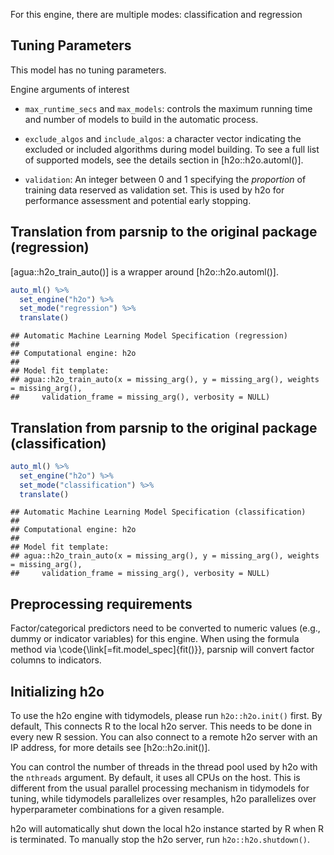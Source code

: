 


For this engine, there are multiple modes: classification and regression

## Tuning Parameters

This model has no tuning parameters.

Engine arguments of interest 

- `max_runtime_secs` and `max_models`: controls the maximum running time and number of models to build in the automatic process. 

- `exclude_algos` and `include_algos`: a character vector indicating the excluded or included algorithms during model building. To see a full list of supported models, see the details section in [h2o::h2o.automl()].

- `validation`: An integer between 0 and 1 specifying the _proportion_ of training data reserved as validation set. This is used by h2o for performance assessment and potential early stopping. 

## Translation from parsnip to the original package (regression)

[agua::h2o_train_auto()] is a wrapper around [h2o::h2o.automl()]. 


```r
auto_ml() %>%  
  set_engine("h2o") %>% 
  set_mode("regression") %>% 
  translate()
```

```
## Automatic Machine Learning Model Specification (regression)
## 
## Computational engine: h2o 
## 
## Model fit template:
## agua::h2o_train_auto(x = missing_arg(), y = missing_arg(), weights = missing_arg(), 
##     validation_frame = missing_arg(), verbosity = NULL)
```


## Translation from parsnip to the original package (classification)


```r
auto_ml() %>%  
  set_engine("h2o") %>% 
  set_mode("classification") %>% 
  translate()
```

```
## Automatic Machine Learning Model Specification (classification)
## 
## Computational engine: h2o 
## 
## Model fit template:
## agua::h2o_train_auto(x = missing_arg(), y = missing_arg(), weights = missing_arg(), 
##     validation_frame = missing_arg(), verbosity = NULL)
```

## Preprocessing requirements


Factor/categorical predictors need to be converted to numeric values (e.g., dummy or indicator variables) for this engine. When using the formula method via \\code{\\link[=fit.model_spec]{fit()}}, parsnip will convert factor columns to indicators.

## Initializing h2o 


To use the h2o engine with tidymodels, please run `h2o::h2o.init()` first. By default, This connects R to the local h2o server. This needs to be done in every new R session. You can also connect to a remote h2o server with an IP address, for more details see [h2o::h2o.init()]. 

You can control the number of threads in the thread pool used by h2o with the `nthreads` argument. By default, it uses all CPUs on the host. This is different from the usual parallel processing mechanism in tidymodels for tuning, while tidymodels parallelizes over resamples, h2o parallelizes over hyperparameter combinations for a given resample. 

h2o will automatically shut down the local h2o instance started by R when R is terminated. To manually stop the h2o server, run `h2o::h2o.shutdown()`. 
